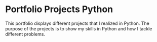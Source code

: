 # Portfolio Projects Python
This portfolio displays different projects that I realized in Python. The purpose of the projects is to show my skills in Python and how I tackle different problems.
